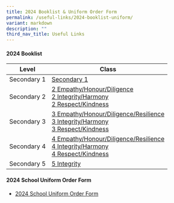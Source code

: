 ```yaml
---
title: 2024 Booklist & Uniform Order Form
permalink: /useful-links/2024-booklist-uniform/
variant: markdown
description: ""
third_nav_title: Useful Links
---
```

#### 2024 Booklist

| Level | Class |
| -------- | -------- | 
|Secondary 1|[Secondary 1](/files/2024/S1_2024.pdf) |
|Secondary 2|[2 Empathy/Honour/Diligence](/files/2024/S2_Empathy_Honour_Diligence_2024.pdf)<br>[2 Integrity/Harmony](/files/2024/S2_Intergity_Harmony_2024.pdf)<br>[2 Respect/Kindness](/files/2024/S2_Respect_Kindness_2024.pdf)|
|Secondary 3| [3 Empathy/Honour/Diligence/Resilience](/files/2024/S3_Empathy_Honour_Diligence_Resilience_2024.pdf)<br>[3 Integrity/Harmony](/files/2024/S3_Integrity_Harmony_2024.pdf)<br>[3 Respect/Kindness](/files/2024/S3_Respect_Kindness_2024.pdf)|
|Secondary 4| [4 Empathy/Honour/Diligence/Resilience](/files/2024/S4_Empathy_Honour_Diligence_Resilience_2024.pdf)<br>[4 Integrity/Harmony](/files/2024/S4_Inegrity_Harmony_2024.pdf)<br>[4 Respect/Kindness](/files/2024/S4_Respect_Kindness_2024.pdf)|
|Secondary 5|[5 Integrity](/files/2024/S5_Integrity_2024.pdf) |

#### 2024 School Uniform Order Form
* [2024 School Uniform Order Form](/files/2024/CBRSS_UNIFORM_ORDER_FORM_2024.pdf)